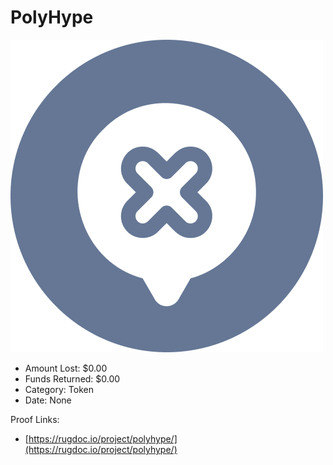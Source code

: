 # PolyHype
![PolyHype](/rektimages/PolyHype.png)
- Amount Lost: $0.00
- Funds Returned: $0.00
- Category: Token
- Date: None



Proof Links:
- [https://rugdoc.io/project/polyhype/](https://rugdoc.io/project/polyhype/)


